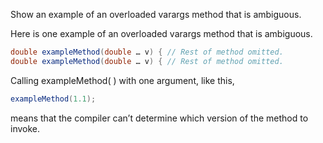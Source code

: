 Show an example of an overloaded varargs method that is ambiguous.

Here is one example of an overloaded varargs method that is ambiguous.
```java
double exampleMethod(double … v) { // Rest of method omitted.
double exampleMethod(double … v) { // Rest of method omitted.
```
Calling exampleMethod( ) with one argument, like this, 
```java
exampleMethod(1.1);
```
means that the compiler can’t determine which version of the method to invoke.
